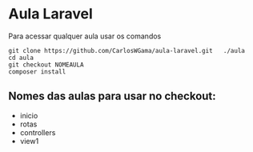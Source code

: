 # Aula Laravel

Para acessar qualquer aula usar os comandos

```
git clone https://github.com/CarlosWGama/aula-laravel.git   ./aula
cd aula
git checkout NOMEAULA
composer install
```

## Nomes das aulas para usar no checkout:
- inicio
- rotas
- controllers
- view1